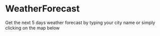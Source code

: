 # WeatherForecast

Get the next 5 days weather forecast by typing your city name or simply clicking on the map below
